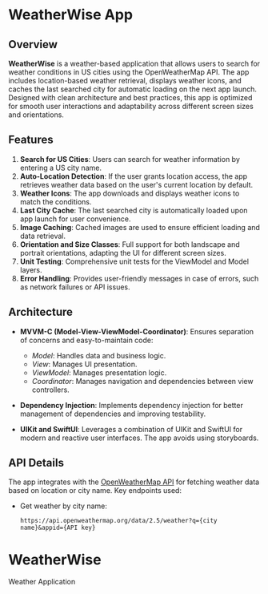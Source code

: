 # WeatherWise App

## Overview

**WeatherWise** is a weather-based application that allows users to search for weather conditions in US cities using the OpenWeatherMap API. The app includes location-based weather retrieval, displays weather icons, and caches the last searched city for automatic loading on the next app launch. Designed with clean architecture and best practices, this app is optimized for smooth user interactions and adaptability across different screen sizes and orientations.

## Features

1. **Search for US Cities**: Users can search for weather information by entering a US city name.
2. **Auto-Location Detection**: If the user grants location access, the app retrieves weather data based on the user's current location by default.
3. **Weather Icons**: The app downloads and displays weather icons to match the conditions.
4. **Last City Cache**: The last searched city is automatically loaded upon app launch for user convenience.
5. **Image Caching**: Cached images are used to ensure efficient loading and data retrieval.
6. **Orientation and Size Classes**: Full support for both landscape and portrait orientations, adapting the UI for different screen sizes.
7. **Unit Testing**: Comprehensive unit tests for the ViewModel and Model layers.
8. **Error Handling**: Provides user-friendly messages in case of errors, such as network failures or API issues.

## Architecture

- **MVVM-C (Model-View-ViewModel-Coordinator)**: Ensures separation of concerns and easy-to-maintain code:
  - *Model*: Handles data and business logic.
  - *View*: Manages UI presentation.
  - *ViewModel*: Manages presentation logic.
  - *Coordinator*: Manages navigation and dependencies between view controllers.
  
- **Dependency Injection**: Implements dependency injection for better management of dependencies and improving testability.

- **UIKit and SwiftUI**: Leverages a combination of UIKit and SwiftUI for modern and reactive user interfaces. The app avoids using storyboards.

## API Details

The app integrates with the [OpenWeatherMap API](https://openweathermap.org/api) for fetching weather data based on location or city name. Key endpoints used:

- Get weather by city name:
  ```plaintext
  https://api.openweathermap.org/data/2.5/weather?q={city name}&appid={API key}
# WeatherWise
Weather Application
